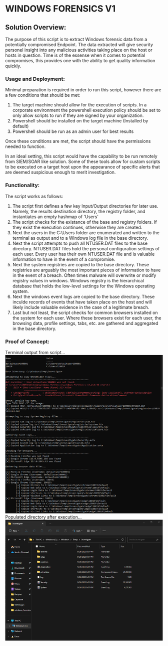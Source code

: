 # WINDOWS FORENSICS V1
## Solution Overview:
The purpose of this script is to extract Windows forensic data from a potentially compromised Endpoint. The data extracted will give security personel insight into any malicious activities taking place on the host or hosts in question. Time is of the essense when it comes to potential compromises, this provides one with the ability to get quality information quickly.

### Usage and Deployment: 
Minimal preparation is required in order to run this script, however there are a few conditions that should be met:
1. The target machine should allow for the execution of scripts. In a corporate environment the powershell execution policy should be set to only allow scripts to run if they are signed by your organization. 
2. Powershell should be installed on the target machine (Installed by default)
3. Powershell should be run as an admin user for best results

Once these conditions are met, the script should have the permissions needed to function. 

In an ideal setting, this script would have the capability to be run remotely from SIEM/SOAR like solution. Some of these tools allow for custom scripts to be executed on a target host upon the appearance of specific alerts that are deemed suspicious enough to merit investigation.

### Functionality:
The script works as follows:
1. The script first defines a few key Input/Output directories for later use. Namely, the results destination directory, the registry folder, and instantiates an empty hashmap of 'Users'
2. The script checks for the existance of the base and registry folders. If they exist the execution continues, otherwise they are created.
3. Next the users in the C:\Users folder are enumerated and written to the terminal as output and to a Windows log file in the base directory.
4. Next the script attempts to push all NTUSER.DAT files to the base directory. NTUSER.DAT files hold the personal configuration settings of each user. Every user has their own NTUSER.DAT file and is valuable information to have in the event of a compromise.
5. Next the system registries are copied to the base directory. These registries are arguably the most important pieces of information to have in the event of a breach. Often times malware will overwrite or modify registry values in windows. Windows registry is the hierarchical database that holds the low-level settings for the Windows operating system.
6. Next the windows event logs are copied to the base directory. These inculde records of events that have taken place on the host and will likely include valuable evidence in the case of a legitimate breach.
7. Last but not least, the script checks for common browsers installed on the system for each user. Where these browsers exist for each user, the browsing data, profile settings, tabs, etc. are gathered and aggregated in the base directory.

### Proof of Concept:
Terminal output from script...
![Terminal Output](/POC.png)
Populated directory after execution...
![Terminal Output](/BaseDirectory.png)
